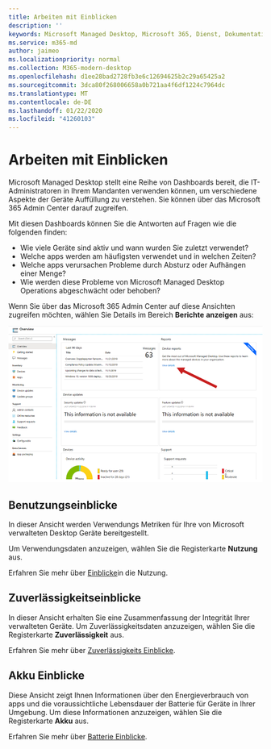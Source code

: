 ```yaml
---
title: Arbeiten mit Einblicken
description: ''
keywords: Microsoft Managed Desktop, Microsoft 365, Dienst, Dokumentation
ms.service: m365-md
author: jaimeo
ms.localizationpriority: normal
ms.collection: M365-modern-desktop
ms.openlocfilehash: d1ee28bad2728fb3e6c12694625b2c29a65425a2
ms.sourcegitcommit: 3dca80f268006658a0b721aa4f6df1224c7964dc
ms.translationtype: MT
ms.contentlocale: de-DE
ms.lasthandoff: 01/22/2020
ms.locfileid: "41260103"
---
```

# <a name="work-with-insights"></a>Arbeiten mit Einblicken

Microsoft Managed Desktop stellt eine Reihe von Dashboards bereit, die IT-Administratoren in Ihrem Mandanten verwenden können, um verschiedene Aspekte der Geräte Auffüllung zu verstehen. Sie können über das Microsoft 365 Admin Center darauf zugreifen.

Mit diesen Dashboards können Sie die Antworten auf Fragen wie die folgenden finden:

- Wie viele Geräte sind aktiv und wann wurden Sie zuletzt verwendet?
- Welche apps werden am häufigsten verwendet und in welchen Zeiten?
- Welche apps verursachen Probleme durch Absturz oder Aufhängen einer Menge?
- Wie werden diese Probleme von Microsoft Managed Desktop Operations abgeschwächt oder behoben?

Wenn Sie über das Microsoft 365 Admin Center auf diese Ansichten zugreifen möchten, wählen Sie Details im Bereich **Berichte** **anzeigen** aus:

![Admin Center mit Berichtsbereich in der oberen rechten Ecke, einschließlich der Geräte Berichts Karte und des Links "Details anzeigen".](images/insights_overview.png)



## <a name="usage-insights"></a>Benutzungseinblicke
In dieser Ansicht werden Verwendungs Metriken für Ihre von Microsoft verwalteten Desktop Geräte bereitgestellt. 

Um Verwendungsdaten anzuzeigen, wählen Sie die Registerkarte **Nutzung** aus.

Erfahren Sie mehr über [Einblicke](usage-insights.md)in die Nutzung.

## <a name="reliability-insights"></a>Zuverlässigkeitseinblicke
In dieser Ansicht erhalten Sie eine Zusammenfassung der Integrität Ihrer verwalteten Geräte. Um Zuverlässigkeitsdaten anzuzeigen, wählen Sie die Registerkarte **Zuverlässigkeit** aus.

Erfahren Sie mehr über [Zuverlässigkeits Einblicke](reliability-insights.md).

## <a name="battery-insights"></a>Akku Einblicke
Diese Ansicht zeigt Ihnen Informationen über den Energieverbrauch von apps und die voraussichtliche Lebensdauer der Batterie für Geräte in Ihrer Umgebung. Um diese Informationen anzuzeigen, wählen Sie die Registerkarte **Akku** aus.

Erfahren Sie mehr über [Batterie Einblicke](battery-insights.md).